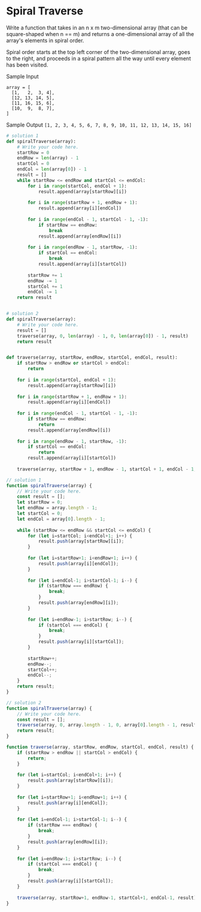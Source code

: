 # Spiral Traverse

  Write a function that takes in an n x m two-dimensional array (that can be
  square-shaped when n == m) and returns a one-dimensional array of all the
  array's elements in spiral order.
  
  Spiral order starts at the top left corner of the two-dimensional array, goes
  to the right, and proceeds in a spiral pattern all the way until every element
  has been visited.
  
  Sample Input
  ```
  array = [
    [1,   2,  3, 4],
    [12, 13, 14, 5],
    [11, 16, 15, 6],
    [10,  9,  8, 7],
  ]
  ```
  
  Sample Output
  ```[1, 2, 3, 4, 5, 6, 7, 8, 9, 10, 11, 12, 13, 14, 15, 16]```
  
```python
# solution 1
def spiralTraverse(array):
	# Write your code here.
	startRow = 0
	endRow = len(array) - 1
	startCol = 0
	endCol = len(array[0]) - 1
	result = []
	while startRow <= endRow and startCol <= endCol:
		for i in range(startCol, endCol + 1):
			result.append(array[startRow][i])
		
		for i in range(startRow + 1, endRow + 1):
			result.append(array[i][endCol])
		
		for i in range(endCol - 1, startCol - 1, -1):
			if startRow == endRow:
				break
			result.append(array[endRow][i])
			
		for i in range(endRow - 1, startRow, -1):
			if startCol == endCol:
				break
			result.append(array[i][startCol])
			
		startRow += 1
		endRow -= 1
		startCol += 1
		endCol -= 1
	return result


# solution 2
def spiralTraverse(array):
	# Write your code here.
	result = []
	traverse(array, 0, len(array) - 1, 0, len(array[0]) - 1, result)
	return result


def traverse(array, startRow, endRow, startCol, endCol, result):
	if startRow > endRow or startCol > endCol:
		return
	
	for i in range(startCol, endCol + 1):
		result.append(array[startRow][i])
		
	for i in range(startRow + 1, endRow + 1):
		result.append(array[i][endCol])
		
	for i in range(endCol - 1, startCol - 1, -1):
		if startRow == endRow:
			return
		result.append(array[endRow][i])
	
	for i in range(endRow - 1, startRow, -1):
		if startCol == endCol:
			return
		result.append(array[i][startCol])
		
	traverse(array, startRow + 1, endRow - 1, startCol + 1, endCol - 1, result)
```
```javascript
// solution 1
function spiralTraverse(array) {
	// Write your code here.
	const result = [];
	let startRow = 0;
	let endRow = array.length - 1;
	let startCol = 0;
	let endCol = array[0].length - 1;
	
	while (startRow <= endRow && startCol <= endCol) {
		for (let i=startCol; i<endCol+1; i++) {
			result.push(array[startRow][i]);
		}
		
		for (let i=startRow+1; i<endRow+1; i++) {
			result.push(array[i][endCol]);
		}
		
		for (let i=endCol-1; i>startCol-1; i--) {
			if (startRow === endRow) {
				break;
			}
			result.push(array[endRow][i]);
		}
		
		for (let i=endRow-1; i>startRow; i--) {
			if (startCol === endCol) {
				break;
			}
			result.push(array[i][startCol]);
		}
		
		startRow++;
		endRow--;
		startCol++;
		endCol--;
	}
	return result;
}

// solution 2
function spiralTraverse(array) {
	// Write your code here.
	const result = [];
	traverse(array, 0, array.length - 1, 0, array[0].length - 1, result);
	return result;
}

function traverse(array, startRow, endRow, startCol, endCol, result) {
	if (startRow > endRow || startCol > endCol) {
		return;
	}
	
	for (let i=startCol; i<endCol+1; i++) {
		result.push(array[startRow][i]);
	}
	
	for (let i=startRow+1; i<endRow+1; i++) {
		result.push(array[i][endCol]);
	}
	
	for (let i=endCol-1; i>startCol-1; i--) {
		if (startRow === endRow) {
			break;
		}
		result.push(array[endRow][i]);
	}
	
	for (let i=endRow-1; i>startRow; i--) {
		if (startCol === endCol) {
			break;
		}
		result.push(array[i][startCol]);
	}
	
	traverse(array, startRow+1, endRow-1, startCol+1, endCol-1, result);
}
```

